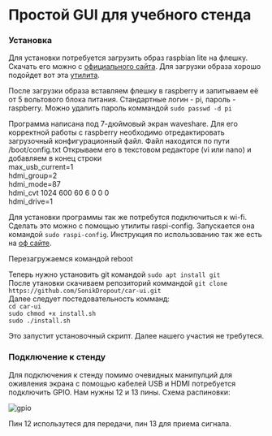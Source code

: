 # Простой GUI для учебного стенда

### Установка
Для установки потребуется загрузить образ raspbian lite на флешку. Скачать его можно с [официального сайта](https://www.raspberrypi.org/downloads/raspbian/). Для загрузки образа хорошо подойдет вот эта [утилита](https://www.balena.io/etcher/).

После загрузки образа вставляем флешку в raspberry и запитываем её от 5 вольтового блока питания.
Стандартные логин - pi, пароль - raspberry. Можно удалить пароль коммандой `sudo passwd -d pi`

Программа написана под 7-дюймовый экран waveshare. Для его корректной работы с raspberry необходимо отредактировать загрузочный конфигурационный файл. Файл находится по пути /boot/config.txt Открываем его в текстовом редакторе (vi или nano) и добавляем в конец строки  
  max_usb_current=1  
  hdmi_group=2  
  hdmi_mode=87  
  hdmi_cvt 1024 600 60 6 0 0 0  
  hdmi_drive=1  

Для установки программы так же потребутся подключиться к wi-fi. Сделать это можно с помощью утилиты raspi-config. Запускается она командой `sudo raspi-config`. Инструкция по использованию так же есть на [оф сайте](https://www.raspberrypi.org/documentation/configuration/raspi-config.md).

Перезагружаемся командой reboot

Теперь нужно установить git командой `sudo apt install git`  
После утановки скачиваем репозиторий коммандой `git clone https://github.com/SonikDropout/car-ui.git`   
Далее следует постедовательность комманд:  
  `cd car-ui`  
  `sudo chmod +x install.sh`  
  `sudo ./install.sh`  

Это запустит установочный скрипт. Далее нашего участия не требутеся.

### Подключение к стенду

Для подключения к стенду помимо очевидных манипулций для оживления экрана с помощью кабелей USB и HDMI потребуется подключить GPIO. Нам нужны 12 и 13 пины. Схема распиновки:

![gpio](https://www.raspberrypi.org/documentation/usage/gpio/images/GPIO.png)

Пин 12 использутеся для передачи, пин 13 для приема сигнала.